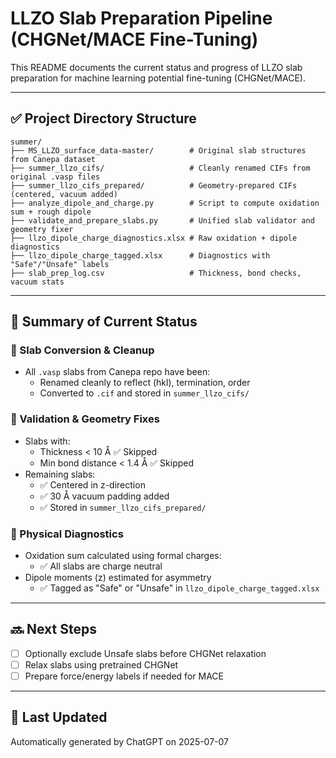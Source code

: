# LLZO Slab Preparation Pipeline (CHGNet/MACE Fine-Tuning)

This README documents the current status and progress of LLZO slab preparation for machine learning potential fine-tuning (CHGNet/MACE).

---

## ✅ Project Directory Structure

```
summer/
├── MS_LLZO_surface_data-master/        # Original slab structures from Canepa dataset
├── summer_llzo_cifs/                   # Cleanly renamed CIFs from original .vasp files
├── summer_llzo_cifs_prepared/          # Geometry-prepared CIFs (centered, vacuum added)
├── analyze_dipole_and_charge.py        # Script to compute oxidation sum + rough dipole
├── validate_and_prepare_slabs.py       # Unified slab validator and geometry fixer
├── llzo_dipole_charge_diagnostics.xlsx # Raw oxidation + dipole diagnostics
├── llzo_dipole_charge_tagged.xlsx      # Diagnostics with "Safe"/"Unsafe" labels
├── slab_prep_log.csv                   # Thickness, bond checks, vacuum stats
```

---

## 🔧 Summary of Current Status

### 🔹 Slab Conversion & Cleanup
- All `.vasp` slabs from Canepa repo have been:
  - Renamed cleanly to reflect (hkl), termination, order
  - Converted to `.cif` and stored in `summer_llzo_cifs/`

### 🔹 Validation & Geometry Fixes
- Slabs with:
  - Thickness < 10 Å ✅ Skipped
  - Min bond distance < 1.4 Å ✅ Skipped
- Remaining slabs:
  - ✅ Centered in z-direction
  - ✅ 30 Å vacuum padding added
  - ✅ Stored in `summer_llzo_cifs_prepared/`

### 🔹 Physical Diagnostics
- Oxidation sum calculated using formal charges:
  - ✅ All slabs are charge neutral
- Dipole moments (z) estimated for asymmetry
  - ✅ Tagged as "Safe" or "Unsafe" in `llzo_dipole_charge_tagged.xlsx`

---

## 🔜 Next Steps
- [ ] Optionally exclude Unsafe slabs before CHGNet relaxation
- [ ] Relax slabs using pretrained CHGNet
- [ ] Prepare force/energy labels if needed for MACE

---

## 🔁 Last Updated
Automatically generated by ChatGPT on 2025-07-07
